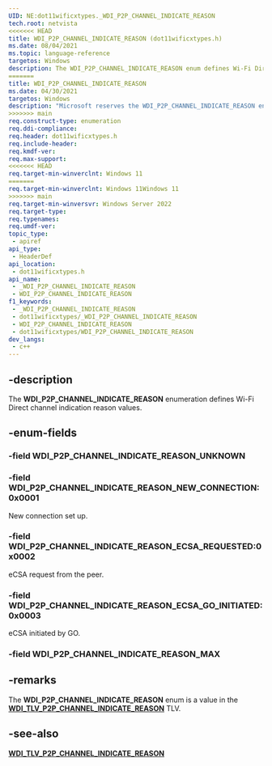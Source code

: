 ```yaml
---
UID: NE:dot11wificxtypes._WDI_P2P_CHANNEL_INDICATE_REASON
tech.root: netvista
<<<<<<< HEAD
title: WDI_P2P_CHANNEL_INDICATE_REASON (dot11wificxtypes.h)
ms.date: 08/04/2021
ms.topic: language-reference
targetos: Windows
description: The WDI_P2P_CHANNEL_INDICATE_REASON enum defines Wi-Fi Direct channel indication reason values.
=======
title: WDI_P2P_CHANNEL_INDICATE_REASON
ms.date: 04/30/2021
targetos: Windows
description: "Microsoft reserves the WDI_P2P_CHANNEL_INDICATE_REASON enumeration for internal use only. Don't use this enumeration in your code."
>>>>>>> main
req.construct-type: enumeration
req.ddi-compliance: 
req.header: dot11wificxtypes.h
req.include-header: 
req.kmdf-ver: 
req.max-support: 
<<<<<<< HEAD
req.target-min-winverclnt: Windows 11 
=======
req.target-min-winverclnt: Windows 11Windows 11
>>>>>>> main
req.target-min-winversvr: Windows Server 2022
req.target-type: 
req.typenames: 
req.umdf-ver: 
topic_type:
 - apiref
api_type:
 - HeaderDef
api_location:
 - dot11wificxtypes.h
api_name:
 - _WDI_P2P_CHANNEL_INDICATE_REASON
 - WDI_P2P_CHANNEL_INDICATE_REASON
f1_keywords:
 - _WDI_P2P_CHANNEL_INDICATE_REASON
 - dot11wificxtypes/_WDI_P2P_CHANNEL_INDICATE_REASON
 - WDI_P2P_CHANNEL_INDICATE_REASON
 - dot11wificxtypes/WDI_P2P_CHANNEL_INDICATE_REASON
dev_langs:
 - c++
---
```


## -description

The **WDI_P2P_CHANNEL_INDICATE_REASON** enumeration defines Wi-Fi Direct channel indication reason values.

## -enum-fields

### -field WDI_P2P_CHANNEL_INDICATE_REASON_UNKNOWN

### -field WDI_P2P_CHANNEL_INDICATE_REASON_NEW_CONNECTION:0x0001

New connection set up.

### -field WDI_P2P_CHANNEL_INDICATE_REASON_ECSA_REQUESTED:0x0002

eCSA request from the peer.

### -field WDI_P2P_CHANNEL_INDICATE_REASON_ECSA_GO_INITIATED:0x0003

eCSA initiated by GO.

### -field WDI_P2P_CHANNEL_INDICATE_REASON_MAX

## -remarks

The **WDI_P2P_CHANNEL_INDICATE_REASON** enum is a value in the [**WDI_TLV_P2P_CHANNEL_INDICATE_REASON**](/windows-hardware/drivers/netcx/wdi-tlv-p2p-channel-indicate-reason) TLV.

## -see-also

[**WDI_TLV_P2P_CHANNEL_INDICATE_REASON**](/windows-hardware/drivers/netcx/wdi-tlv-p2p-channel-indicate-reason)